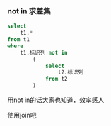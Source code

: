 ### not in 求差集

````sql
select
	t1.*
from t1
where
    t1.标识列 not in 
        (
            select
                t2.标识列
            from t2
        )
````

用not in的话大家也知道，效率感人

使用join吧